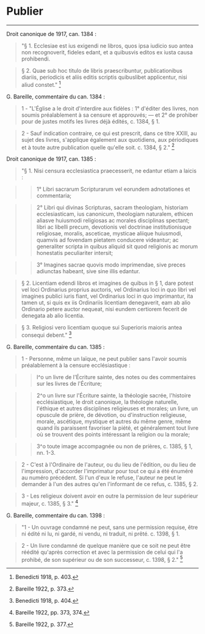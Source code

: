 # Publier

***

Droit canonique de 1917, can. 1384 :

> "§ 1. Ecclesiae est ius exigendi ne libros, quos ipsa iudicio suo antea non recognoverit, fideles edant, et a quibusvis editos ex iusta causa prohibendi.

> § 2. Quae sub hoc titulo de libris praescribuntur, publicationibus diariis, periodicis et aliis editis scriptis quibuslibet applicentur, nisi aliud constet." [^1]

[^1]: Benedicti 1918, p. 403.

G. Bareille, commentaire du can. 1384 :

> 1 - "L'Église a le droit d'interdire aux fidèles : 1° d'éditer des livres, non soumis préalablement à sa censure et approuvés; — et 2° de prohiber pour de justes motifs les livres déjà édités, c. 1384, § 1. 

> 2 - Sauf indication contraire, ce qui est prescrit, dans ce titre XXIII, au sujet des livres, s'applique également aux quotidiens, aux périodiques et à toute autre publication quelle qu'elle soit. c. 1384, § 2." [^2]

[^2]: Bareille 1922, p. 373.

Droit canonique de 1917, can. 1385 :

> "§ 1. Nisi censura ecclesiastica praecesserit, ne edantur etiam a laicis : 

>> 1° Libri sacrarum Scripturarum vel eorundem adnotationes et commentaria; 

>> 2° Libri qui divinas Scripturas, sacram theologiam, historiam ecclesiasticam, ius canonicum, theologiam naturalem, ethicen aliasve huiusmodi religiosas ac morales disciplinas spectant; libri ac libelli precum, devotionis vel doctrinae institutionisque religiosae, moralis, asceticae, mysticae aliique huiusmodi, quamvis ad fovendam pietatem conducere videantur; ac generaliter scripta in quibus aliquid sit quod religionis ac morum honestatis peculiariter intersit; 

>> 3° Imagines sacrae quovis modo imprimendae, sive preces adiunctas habeant, sive sine illis edantur.

> § 2. Licentiam edendi libros et imagines de quibus in § 1, dare potest vel loci Ordinarius proprius auctoris, vel Ordinarius loci in quo libri vel imagines publici iuris fiant, vel Ordinarius loci in quo imprimantur, ita tamen ut, si quis ex iis Ordinariis licentiam denegaverit, eam ab alio Ordinario petere auctor nequeat, nisi eundem certiorem fecerit de denegata ab alio licentia.  

> § 3. Religiosi vero licentiam quoque sui Superioris maioris antea consequi debent." [^3]

[^3]: Benedicti 1918, p. 404.

G. Bareille, commentaire du can. 1385 :

> 1 - Personne, même un laïque, ne peut publier sans l'avoir soumis préalablement à la censure ecclésiastique : 

>> l^o un livre de l'Écriture sainte, des notes ou des commentaires sur les livres de l'Écriture;

>> 2^o un livre sur l'Écriture sainte, la théologie sacrée, l'histoire ecclésiastique, le droit canonique, la théologie naturelle, l'éthique et autres disciplines religieuses et morales; un livre, un opuscule de prière, de dévotion, ou d'instruction religieuse, morale, ascétique, mystique et autres du même genre, même quand ils paraissent favoriser la piété, et généralement tout livre où se trouvent des points intéressant la religion ou la morale; 

>> 3^o toute image accompagnée ou non de prières, c. 1385, § 1, nn. 1-3.

> 2 - C'est à l'Ordinaire de l'auteur, ou du lieu de l'édition, ou du lieu de l'impression, d'accorder l'imprimatur pour tout ce qui a été énuméré au numéro précédent. Si l'un d'eux le refuse, l'auteur ne peut le demander à l'un des autres qu'en l'informant de ce refus, c. 1385, § 2. 

> 3 - Les religieux doivent avoir en outre la permission de leur supérieur majeur, c. 1385, § 3." [^4]

[^4]: Bareille 1922, pp. 373, 374.

G. Bareille, commentaire du can. 1398 :

> "1 - Un ouvrage condamné ne peut, sans une permission requise, être ni édité ni lu, ni gardé, ni vendu, ni traduit, ni prêté. c. 1398, § 1. 

> 2 - Un livre condamné de quelque manière que ce soit ne peut être réédité qu'après correction et avec la permission de celui qui l'a prohibé, de son supérieur ou de son successeur, c. 1398, § 2." [^5]

[^5]: Bareille 1922, p. 377.

